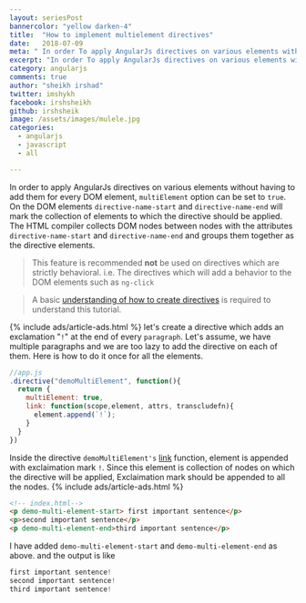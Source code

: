 ```yaml
---
layout: seriesPost
bannercolor: "yellow darken-4"
title:  "How to implement multielement directives"
date:   2018-07-09
meta: " In order To apply AngularJs directives on various elements without having to add them for every DOM element multielement option can be set to true."
excerpt: "In order To apply AngularJs directives on various elements without having to add them for every DOM element multielement option can be set to true."
category: angularjs
comments: true
author: "sheikh irshad"
twitter: imshykh  
facebook: irshsheikh
github: irshsheik
image: /assets/images/mulele.jpg
categories:
  - angularjs
  - javascript
  - all

---
```


In order to apply AngularJs directives on various elements without having to add them for every DOM element, `multiElement` option can be set to `true`. On the DOM elements `directive-name-start` and `directive-name-end` will mark the collection of elements to which the directive should be applied. The HTML compiler collects DOM nodes between nodes with the attributes `directive-name-start` and `directive-name-end` and groups them together as the directive elements.
> This feature is recommended **not** be used on directives which are strictly behavioral. i.e. The directives which will add a behavior to the DOM elements such as `ng-click`

> A basic [understanding of how to create directives](/posts/javascript/angularjs/Understanding-AngularJS-Directives) is required to understand this tutorial.

{% include ads/article-ads.html %}
let's create a directive which adds an exclamation "`!`" at the end of every `paragraph`. Let's assume, we have multiple paragraphs and we are too lazy to add the directive on each of them. Here is how to do it once for all the elements.

```js
//app.js
.directive("demoMultiElement", function(){
  return {
    multiElement: true,
    link: function(scope,element, attrs, transcludefn){
      element.append(`!`);
    }
  }
})
```
Inside the directive `demoMultiElement's` [link](/posts/javascript/angularjs/AngularJs-Directive-compile-link-functions) function, element is appended with exclaimation mark `!`. Since this element is collection of nodes on which the directive will be applied, Exclaimation mark should be appended to all the nodes.
{% include ads/article-ads.html %}

```html
<!-- index.html-->
<p demo-multi-element-start> first important sentence</p>
<p>second important sentence</p>
<p demo-multi-element-end>third important sentence</p>

```
I have added `demo-multi-element-start` and `demo-multi-element-end` as above. and the output is like

```js
first important sentence!
second important sentence!
third important sentence!
```
